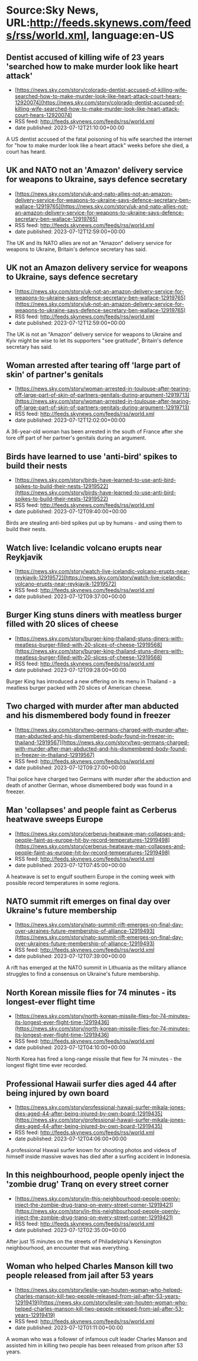 # Source:Sky News, URL:http://feeds.skynews.com/feeds/rss/world.xml, language:en-US

## Dentist accused of killing wife of 23 years 'searched how to make murder look like heart attack'
 - [https://news.sky.com/story/colorado-dentist-accused-of-killing-wife-searched-how-to-make-murder-look-like-heart-attack-court-hears-12920074](https://news.sky.com/story/colorado-dentist-accused-of-killing-wife-searched-how-to-make-murder-look-like-heart-attack-court-hears-12920074)
 - RSS feed: http://feeds.skynews.com/feeds/rss/world.xml
 - date published: 2023-07-12T21:10:00+00:00

A US dentist accused of the fatal poisoning of his wife searched the internet for "how to make murder look like a heart attack" weeks before she died, a court has heard.

## UK and NATO not an 'Amazon' delivery service for weapons to Ukraine, says defence secretary
 - [https://news.sky.com/story/uk-and-nato-allies-not-an-amazon-delivery-service-for-weapons-to-ukraine-says-defence-secretary-ben-wallace-12919765](https://news.sky.com/story/uk-and-nato-allies-not-an-amazon-delivery-service-for-weapons-to-ukraine-says-defence-secretary-ben-wallace-12919765)
 - RSS feed: http://feeds.skynews.com/feeds/rss/world.xml
 - date published: 2023-07-12T12:59:00+00:00

The UK and its NATO allies are not an "Amazon" delivery service for weapons to Ukraine, Britain's defence secretary has said.

## UK not an Amazon delivery service for weapons to Ukraine, says defence secretary
 - [https://news.sky.com/story/uk-not-an-amazon-delivery-service-for-weapons-to-ukraine-says-defence-secretary-ben-wallace-12919765](https://news.sky.com/story/uk-not-an-amazon-delivery-service-for-weapons-to-ukraine-says-defence-secretary-ben-wallace-12919765)
 - RSS feed: http://feeds.skynews.com/feeds/rss/world.xml
 - date published: 2023-07-12T12:59:00+00:00

The UK is not an "Amazon" delivery service for weapons to Ukraine and Kyiv might be wise to let its supporters "see gratitude", Britain's defence secretary has said.

## Woman arrested after tearing off 'large part of skin' of partner's genitals
 - [https://news.sky.com/story/woman-arrested-in-toulouse-after-tearing-off-large-part-of-skin-of-partners-genitals-during-argument-12919713](https://news.sky.com/story/woman-arrested-in-toulouse-after-tearing-off-large-part-of-skin-of-partners-genitals-during-argument-12919713)
 - RSS feed: http://feeds.skynews.com/feeds/rss/world.xml
 - date published: 2023-07-12T12:02:00+00:00

A 36-year-old woman has been arrested in the south of France after she tore off part of her partner's genitals during an argument.

## Birds have learned to use 'anti-bird' spikes to build their nests
 - [https://news.sky.com/story/birds-have-learned-to-use-anti-bird-spikes-to-build-their-nests-12919522](https://news.sky.com/story/birds-have-learned-to-use-anti-bird-spikes-to-build-their-nests-12919522)
 - RSS feed: http://feeds.skynews.com/feeds/rss/world.xml
 - date published: 2023-07-12T09:40:00+00:00

Birds are stealing anti-bird spikes put up by humans - and using them to build their nests.&#160;

## Watch live: Icelandic volcano erupts near Reykjavik
 - [https://news.sky.com/story/watch-live-icelandic-volcano-erupts-near-reykjavik-12919572](https://news.sky.com/story/watch-live-icelandic-volcano-erupts-near-reykjavik-12919572)
 - RSS feed: http://feeds.skynews.com/feeds/rss/world.xml
 - date published: 2023-07-12T09:37:00+00:00



## Burger King stuns diners with meatless burger filled with 20 slices of cheese
 - [https://news.sky.com/story/burger-king-thailand-stuns-diners-with-meatless-burger-filled-with-20-slices-of-cheese-12919568](https://news.sky.com/story/burger-king-thailand-stuns-diners-with-meatless-burger-filled-with-20-slices-of-cheese-12919568)
 - RSS feed: http://feeds.skynews.com/feeds/rss/world.xml
 - date published: 2023-07-12T09:28:00+00:00

Burger King has introduced a new offering on its menu in Thailand - a meatless burger packed with 20 slices of American cheese.

## Two charged with murder after man abducted and his dismembered body found in freezer
 - [https://news.sky.com/story/two-germans-charged-with-murder-after-man-abducted-and-his-dismembered-body-found-in-freezer-in-thailand-12919567](https://news.sky.com/story/two-germans-charged-with-murder-after-man-abducted-and-his-dismembered-body-found-in-freezer-in-thailand-12919567)
 - RSS feed: http://feeds.skynews.com/feeds/rss/world.xml
 - date published: 2023-07-12T09:27:00+00:00

Thai police have charged two Germans with murder after the abduction and death of another German, whose dismembered body was found in a freezer.

## Man 'collapses' and people faint as Cerberus heatwave sweeps Europe
 - [https://news.sky.com/story/cerberus-heatwave-man-collapses-and-people-faint-as-europe-hit-by-record-temperatures-12919498](https://news.sky.com/story/cerberus-heatwave-man-collapses-and-people-faint-as-europe-hit-by-record-temperatures-12919498)
 - RSS feed: http://feeds.skynews.com/feeds/rss/world.xml
 - date published: 2023-07-12T07:45:00+00:00

A heatwave is set to engulf southern Europe in the coming week with possible record temperatures in some regions.

## NATO summit rift emerges on final day over Ukraine's future membership
 - [https://news.sky.com/story/nato-summit-rift-emerges-on-final-day-over-ukraines-future-membership-of-alliance-12919493](https://news.sky.com/story/nato-summit-rift-emerges-on-final-day-over-ukraines-future-membership-of-alliance-12919493)
 - RSS feed: http://feeds.skynews.com/feeds/rss/world.xml
 - date published: 2023-07-12T07:39:00+00:00

A rift has emerged at the NATO summit in Lithuania as the military alliance struggles to find a consensus on Ukraine's future membership.

## North Korean missile flies for 74 minutes - its longest-ever flight time
 - [https://news.sky.com/story/north-korean-missile-flies-for-74-minutes-its-longest-ever-flight-time-12919436](https://news.sky.com/story/north-korean-missile-flies-for-74-minutes-its-longest-ever-flight-time-12919436)
 - RSS feed: http://feeds.skynews.com/feeds/rss/world.xml
 - date published: 2023-07-12T04:10:00+00:00

North Korea has fired a long-range missile that flew for 74 minutes - the longest flight time ever recorded.

## Professional Hawaii surfer dies aged 44 after being injured by own board
 - [https://news.sky.com/story/professional-hawaii-surfer-mikala-jones-dies-aged-44-after-being-injured-by-own-board-12919435](https://news.sky.com/story/professional-hawaii-surfer-mikala-jones-dies-aged-44-after-being-injured-by-own-board-12919435)
 - RSS feed: http://feeds.skynews.com/feeds/rss/world.xml
 - date published: 2023-07-12T04:06:00+00:00

A professional Hawaii surfer known for shooting photos and videos of himself inside massive waves has died after a surfing accident in Indonesia.

## In this neighbourhood, people openly inject the 'zombie drug' Tranq on every street corner
 - [https://news.sky.com/story/in-this-neighbourhood-people-openly-inject-the-zombie-drug-tranq-on-every-street-corner-12919421](https://news.sky.com/story/in-this-neighbourhood-people-openly-inject-the-zombie-drug-tranq-on-every-street-corner-12919421)
 - RSS feed: http://feeds.skynews.com/feeds/rss/world.xml
 - date published: 2023-07-12T02:35:00+00:00

After just 15 minutes on the streets of Philadelphia's Kensington neighbourhood, an encounter that was everything.&#160;

## Woman who helped Charles Manson kill two people released from jail after 53 years
 - [https://news.sky.com/story/leslie-van-houten-woman-who-helped-charles-manson-kill-two-people-released-from-jail-after-53-years-12919419](https://news.sky.com/story/leslie-van-houten-woman-who-helped-charles-manson-kill-two-people-released-from-jail-after-53-years-12919419)
 - RSS feed: http://feeds.skynews.com/feeds/rss/world.xml
 - date published: 2023-07-12T01:11:00+00:00

A woman who was a follower of infamous cult leader Charles Manson and assisted him in killing two people has been released from prison after 53 years.

